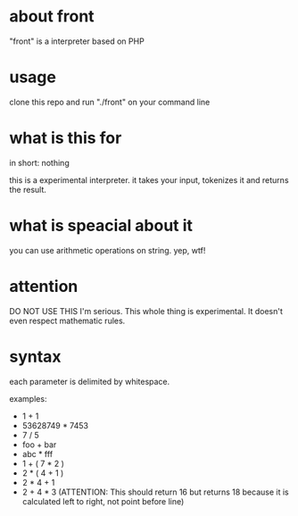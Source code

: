 # about front

"front" is a interpreter based on PHP

# usage

clone this repo and run "./front" on your command line

# what is this for

in short: nothing

this is a experimental interpreter. it takes your input, tokenizes it and returns the result.

# what is speacial about it

you can use arithmetic operations on string.
yep, wtf!

# attention

DO NOT USE THIS
I'm serious. This whole thing is experimental. It doesn't even respect mathematic rules.

# syntax

each parameter is delimited by whitespace.

examples:

* 1 + 1
* 53628749 * 7453
* 7 / 5
* foo + bar
* abc * fff
* 1 + ( 7 * 2 )
* 2 * ( 4 + 1 )
* 2 * 4 + 1
* 2 + 4 * 3 (ATTENTION: This should return 16 but returns 18 because it is calculated left to right, not point before line)

